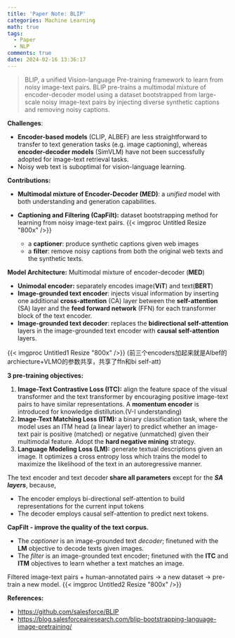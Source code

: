 ```yaml
---
title: 'Paper Note: BLIP'
categories: Machine Learning
math: true
tags:
  - Paper
  - NLP
comments: true
date: 2024-02-16 13:36:17
---
```


> BLIP, a unified Vision-language Pre-training framework to learn from noisy image-text pairs.
BLIP pre-trains a multimodal mixture of encoder-decoder model using a dataset bootstrapped from large-scale noisy image-text pairs by injecting diverse synthetic captions and removing noisy captions.

<!--more-->


**Challenges**:

- **Encoder-based models** (CLIP, ALBEF) are less straightforward to transfer to text generation tasks (e.g. image captioning), whereas **encoder-decoder models** (SimVLM) have not been successfully adopted for image-text retrieval tasks.
- Noisy web text is suboptimal for vision-language learning.

**Contributions:**

- **Multimodal mixture of Encoder-Decoder (MED)**: a *unified* model with both understanding and generation capabilities.
- **Captioning and Filtering (CapFilt):** dataset bootstrapping method for learning from noisy image-text pairs.
    {{< imgproc Untitled Resize "800x" />}}
    
    - a **captioner**: produce synthetic captions given web images
    - a **filter**: remove noisy captions from both the original web texts and the synthetic texts.

**Model Architecture:** Multimodal mixture of encoder-decoder (**MED**)

- **Unimodal encoder:**  separately encodes image(**ViT**) and text(**BERT**)
- **Image-grounded text encoder**: injects visual information by inserting one additional **cross-attention** (CA)
layer between the **self-attention** (SA) layer and the **feed forward network** (FFN) for each transformer block of the text encoder.
- **Image-grounded text decoder**: replaces the **bidirectional self-attention** layers in the image-grounded text encoder with **causal self-attention** layers.

{{< imgproc Untitled1 Resize "800x" />}}
(前三个encoders加起来就是Albef的archiecture+VLMO的参数共享，共享了ffn和bi self-att)

**3 pre-training objectives:**

1. **Image-Text Contrastive Loss (ITC):**  align the feature space of the visual transformer and the text transformer by encouraging positive image-text pairs to have similar representations. A **momentum encoder** is introduced for knowledge distillution.(V-I understanding)
2. **Image-Text Matching Loss (ITM):** a binary classification task, where the model uses an ITM head (a linear layer) to predict whether an image-text pair is positive (matched) or negative (unmatched) given their multimodal feature. Adopt the **hard negative mining** strategy.
3. **Language Modeling Loss (LM):** generate textual descriptions given an image. It optimizes a cross entropy loss which trains the model to maximize the likelihood of the text in an autoregressive manner. 

The text encoder and text decoder **share all parameters** except for the ***SA layers***, because,

- The encoder employs bi-directional self-attention to build representations for the current input tokens
- The decoder employs causal self-attention to predict next tokens.

**CapFilt - improve the quality of the text corpus.**

- The *captioner* is an image-grounded text *decoder*; finetuned with the **LM** objective to decode texts given images.
- The *filter* is an image-grounded text encoder; finetuned with the **ITC** and **ITM** objectives to learn whether a text matches an image.

Filtered image-text pairs + human-annotated pairs → a new dataset → pre-train a new model.
{{< imgproc Untitled2 Resize "800x" />}}



**References:**

- https://github.com/salesforce/BLIP
- https://blog.salesforceairesearch.com/blip-bootstrapping-language-image-pretraining/